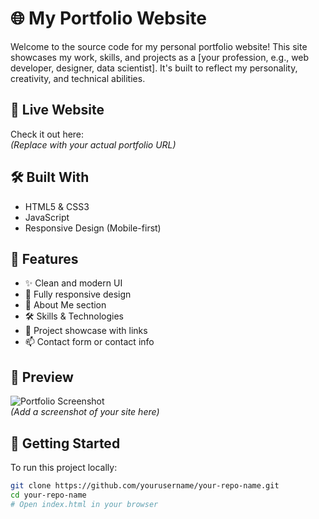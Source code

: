 # 🌐 My Portfolio Website

Welcome to the source code for my personal portfolio website! This site showcases my work, skills, and projects as a [your profession, e.g., web developer, designer, data scientist]. It's built to reflect my personality, creativity, and technical abilities.

## 🚀 Live Website

Check it out here:  
*(Replace with your actual portfolio URL)*

## 🛠️ Built With

- HTML5 & CSS3
- JavaScript 
- Responsive Design (Mobile-first)

## 📁 Features

- ✨ Clean and modern UI
- 📱 Fully responsive design
- 🧠 About Me section
- 🛠️ Skills & Technologies
- 📂 Project showcase with links
- 📫 Contact form or contact info

## 📸 Preview

![Portfolio Screenshot](screenshot.png)  
*(Add a screenshot of your site here)*

## 📌 Getting Started

To run this project locally:

```bash
git clone https://github.com/yourusername/your-repo-name.git
cd your-repo-name
# Open index.html in your browser
